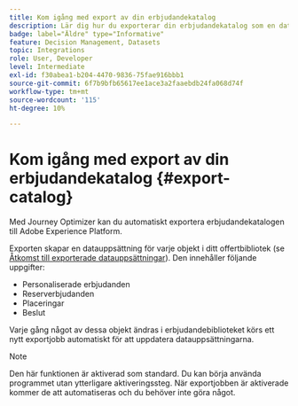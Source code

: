 ```yaml
---
title: Kom igång med export av din erbjudandekatalog
description: Lär dig hur du exporterar din erbjudandekatalog som en datauppsättning
badge: label="Äldre" type="Informative"
feature: Decision Management, Datasets
topic: Integrations
role: User, Developer
level: Intermediate
exl-id: f30abea1-b204-4470-9836-75fae916bbb1
source-git-commit: 6f7b9bfb65617ee1ace3a2faaebdb24fa068d74f
workflow-type: tm+mt
source-wordcount: '115'
ht-degree: 10%

---
```


# Kom igång med export av din erbjudandekatalog {#export-catalog}

Med Journey Optimizer kan du automatiskt exportera erbjudandekatalogen till Adobe Experience Platform.

Exporten skapar en datauppsättning för varje objekt i ditt offertbibliotek (se [Åtkomst till exporterade datauppsättningar](../export-catalog/access-dataset.md)). Den innehåller följande uppgifter:

* Personaliserade erbjudanden
* Reserverbjudanden
* Placeringar
* Beslut

Varje gång något av dessa objekt ändras i erbjudandebiblioteket körs ett nytt exportjobb automatiskt för att uppdatera datauppsättningarna.

>[!NOTE]
>
>Den här funktionen är aktiverad som standard. Du kan börja använda programmet utan ytterligare aktiveringssteg. När exportjobben är aktiverade kommer de att automatiseras och du behöver inte göra något.

<!--
>[!NOTE]
>
>This feature is not enabled by default. If you want to use it, reach out to your Adobe contact to have it activated for your catalog. Once it is enabled, export jobs will be automated and will require no action from your side.
-->
